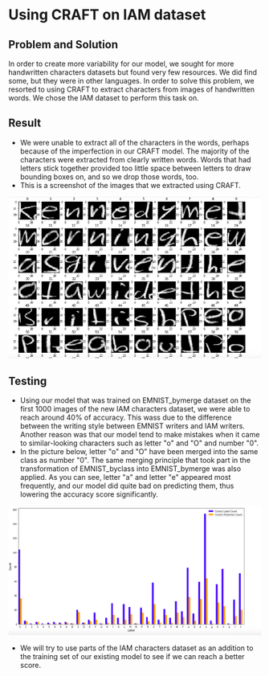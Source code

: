 # Using CRAFT on IAM dataset

## Problem and Solution
In order to create more variability for our model, we sought for more handwritten characters datasets but found very few resources. We did find some, but they were in other languages. In order to solve this problem, we resorted to using CRAFT to extract characters from images of handwritten words. We chose the IAM dataset to perform this task on. 

## Result
- We were unable to extract all of the characters in the words, perhaps because of the imperfection in our CRAFT model. The majority of the characters were extracted from clearly written words. Words that had letters stick together provided too little space between letters to draw bounding boxes on, and so we drop those words, too. 
- This is a screenshot of the images that we extracted using CRAFT. 

![Examples of characters images extracted from IAM dataset](./image/iam_craft.png)

## Testing
- Using our model that was trained on EMNIST_bymerge dataset on the first 1000 images of the new IAM characters dataset, we were able to reach around 40% of accuracy. This wass due to the difference between the writing style between EMNIST writers and IAM writers. Another reason was that our model tend to make mistakes when it came to similar-looking characters such as letter "o" and "O" and number "0". 
- In the picture below, letter "o" and "O" have been merged into the same class as number "0". The same merging principle that took part in the transformation of EMNIST_byclass into EMNIST_bymerge was also applied. As you can see, letter "a" and letter "e" appeared most frequently, and our model did quite bad on predicting them, thus lowering the accuracy score significantly.

![Testing](./image/iam_test.png)

- We will try to use parts of the IAM characters dataset as an addition to the training set of our existing model to see if we can reach a better score. 
